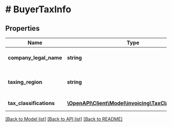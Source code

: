 # # BuyerTaxInfo

## Properties

Name | Type | Description | Notes
------------ | ------------- | ------------- | -------------
**company_legal_name** | **string** | The legal name of the company. | [optional]
**taxing_region** | **string** | The country or region imposing the tax. | [optional]
**tax_classifications** | [**\OpenAPI\Client\Model\invoicing\TaxClassification[]**](TaxClassification.md) | The list of tax classifications. | [optional]

[[Back to Model list]](../../README.md#models) [[Back to API list]](../../README.md#endpoints) [[Back to README]](../../README.md)
